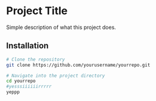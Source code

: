 # Project Title

Simple description of what this project does.

## Installation

```bash
# Clone the repository
git clone https://github.com/yourusername/yourrepo.git

# Navigate into the project directory
cd yourrepo
#yesssiiiiiirrrrr
yeppp